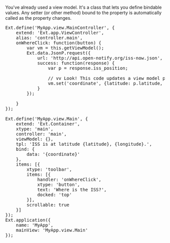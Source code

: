 You've already used a view model. It's a class that lets you define bindable values.
Any setter (or other method) bound to the property is automatically called as the 
property changes.

<pre class="runnable modern readonly">
Ext.define('MyApp.view.MainController', {
    extend: 'Ext.app.ViewController',
    alias: 'controller.main',
    onWhereClick: function(button) {
        var vm = this.getViewModel();
        Ext.data.JsonP.request({
            url: 'http://api.open-notify.org/iss-now.json',
            success: function(response) {
                var p = response.iss_position;
                
                // vv Look! This code updates a view model property. 
                vm.set('coordinate', {latitude: p.latitude, longitude: p.longitude});
            }
        });

    }
});

Ext.define('MyApp.view.Main', {
    extend: 'Ext.Container',
    xtype: 'main',
    controller: 'main',
    viewModel: {},
    tpl: 'ISS is at latitude {latitude}, {longitude}.',
    bind: {
        data: '{coordinate}'
    },
    items: [{
        xtype: 'toolbar',
        items: [{
            handler: 'onWhereClick',
            xtype: 'button',
            text: 'Where is the ISS?',
            docked: 'top'
        }],
        scrollable: true
    }]
});
Ext.application({
    name: 'MyApp',
    mainView: 'MyApp.view.Main'
});
</pre>